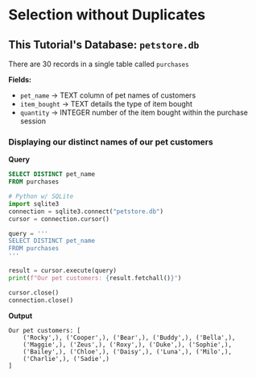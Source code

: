 # Selection without Duplicates

## This Tutorial's Database: `petstore.db`

There are 30 records in a single table called `purchases`

**Fields:**

* `pet_name` -> TEXT column of pet names of customers
* `item_bought` -> TEXT details the type of item bought
* `quantity` -> INTEGER number of the item bought within the purchase session

### Displaying our distinct names of our pet customers

**Query**

```sql
SELECT DISTINCT pet_name 
FROM purchases 
```

```python
# Python w/ SQLite
import sqlite3
connection = sqlite3.connect("petstore.db")
cursor = connection.cursor()

query = '''
SELECT DISTINCT pet_name 
FROM purchases
'''

result = cursor.execute(query)
print(f"Our pet customers: {result.fetchall()}")

cursor.close()
connection.close()
```

**Output**

```
Our pet customers: [
    ('Rocky',), ('Cooper',), ('Bear',), ('Buddy',), ('Bella',), 
    ('Maggie',), ('Zeus',), ('Roxy',), ('Duke',), ('Sophie',), 
    ('Bailey',), ('Chloe',), ('Daisy',), ('Luna',), ('Milo',), 
    ('Charlie',), ('Sadie',)
]
```
